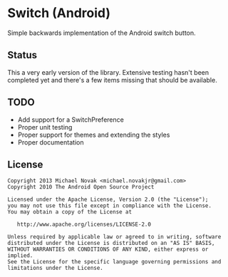 Switch (Android)
================

Simple backwards implementation of the Android switch button.

Status
------

This a very early version of the library. Extensive testing hasn't been completed yet and there's a few items missing that should be available.

TODO
----

* Add support for a SwitchPreference
* Proper unit testing
* Proper support for themes and extending the styles
* Proper documentation

License
-------

    Copyright 2013 Michael Novak <michael.novakjr@gmail.com>
    Copyright 2010 The Android Open Source Project

    Licensed under the Apache License, Version 2.0 (the "License");
    you may not use this file except in compliance with the License.
    You may obtain a copy of the License at

       http://www.apache.org/licenses/LICENSE-2.0

    Unless required by applicable law or agreed to in writing, software
    distributed under the License is distributed on an "AS IS" BASIS,
    WITHOUT WARRANTIES OR CONDITIONS OF ANY KIND, either express or implied.
    See the License for the specific language governing permissions and
    limitations under the License.

